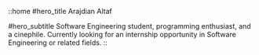 ::home
#hero_title
Arajdian Altaf

#hero_subtitle
Software Engineering student, programming enthusiast, and a cinephile. Currently looking for an internship opportunity in Software Engineering or related fields.
::
